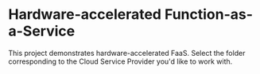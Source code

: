 # Hardware-accelerated Function-as-a-Service

This project demonstrates hardware-accelerated FaaS. Select the folder corresponding to the Cloud Service Provider you'd like to work with.
